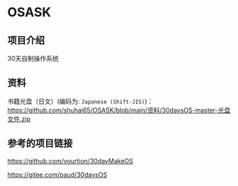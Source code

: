 # OSASK

## 项目介绍

30天自制操作系统

## 资料

书籍光盘（日文）(编码为: `Japanese (Shift-JIS)`)：
 https://github.com/shuhai65/OSASK/blob/main/资料/30daysOS-master-光盘文件.zip 

## 参考的项目链接

https://github.com/yourtion/30dayMakeOS

https://gitee.com/paud/30daysOS

